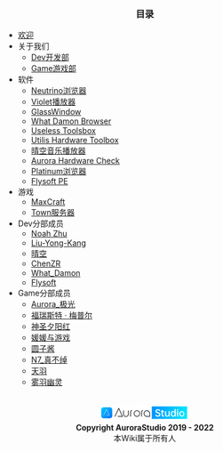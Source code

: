 <h3><center><b>目录</b></center></h3>

- [欢迎](/) 
- 关于我们
  - [Dev开发部](/about/dev)
  - [Game游戏部](/about/game)
- 软件
  -  [Neutrino浏览器](/software/Neutrino)
  -  [Violet播放器](/software/Violet)
  -  [GlassWindow](/software/GlassWindow)
  -  [What Damon Browser](/software/WDB)
  -  [Useless Toolsbox](/software/UTB)
  -  [Utilis Hardware Toolbox](/software/UHT)
  -  [晴空音乐播放器](/software/QKPlayer)
  -  [Aurora Hardware Check](/software/AHC)
  -  [Platinum浏览器](/software/platinum)
  -  [Flysoft PE](/software/flysoftpe)
- 游戏
  - [MaxCraft](/game/MaxCraft)
  - [Town服务器](/game/town)
- Dev分部成员
  - [Noah Zhu](/devMembers/Redmountain)
  - [Liu-Yong-Kang](/devMembers/Floppy)
  - [晴空](/devMembers/Qing-Kong)
  - [ChenZR](/devMembers/ChenZR)
  - [What_Damon](/devMembers/Damon233)
  - [Flysoft](/devMembers/flysoft)
- Game分部成员
  - [Aurora_极光](/gameMembers/aurora)
  - [福瑞斯特 · 梅普尔](/gameMembers/forest_maple)
  - [神圣夕阳红](/gameMembers/ssxyh)
  - [媛媛与游戏](/gameMembers/yuanyuan)
  - [圆子酱](/gameMembers/yuanzi)
  - [N7_真不绰](/gameMembers/n7)
  - [天羽](/gameMembers/tianyu)
  - [雾羽幽灵](/gameMembers/wuyuyouling)

</br>

<center><img src="/img/aurorastudio.png" alt="img" style="zoom:50%;" /></center>

<center><b>Copyright AuroraStudio 2019 - 2022</b></center>

<center>本Wiki属于所有人</center>
